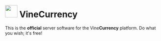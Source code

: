 <img src="https://dl.dropboxusercontent.com/u/26438996/vine/logo.png" width=40 height=40> Vine<b>Currency</b>
===============

This is the **official** server software for the Vine<b>Currency</b> platform. Do what you wish; it's free!